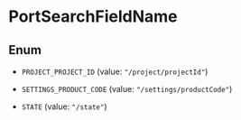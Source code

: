 

# PortSearchFieldName

## Enum


* `PROJECT_PROJECT_ID` (value: `"/project/projectId"`)

* `SETTINGS_PRODUCT_CODE` (value: `"/settings/productCode"`)

* `STATE` (value: `"/state"`)




